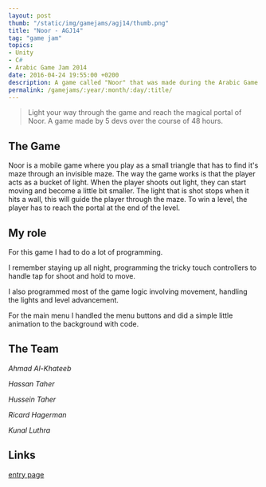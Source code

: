 ```yaml
---
layout: post
thumb: "/static/img/gamejams/agj14/thumb.png"
title: "Noor - AGJ14"
tag: "game jam"
topics:
- Unity
- C#
- Arabic Game Jam 2014
date: 2016-04-24 19:55:00 +0200
description: A game called "Noor" that was made during the Arabic Game Jam 2014 by me and the team.
permalink: /gamejams/:year/:month/:day/:title/
---
```


> Light your way through the game and reach the magical portal of Noor.
A game made by 5 devs over the course of 48 hours.


## The Game

Noor is a mobile game where you play as a small triangle that has to find it's maze through an invisible maze.
The way the game works is that the player acts as a bucket of light.
When the player shoots out light, they can start moving and become a little bit smaller.
The light that is shot stops when it hits a wall, this will guide the player through the maze.
To win a level, the player has to reach the portal at the end of the level.


## My role

For this game I had to do a lot of programming.

I remember staying up all night, programming the tricky touch controllers to handle tap for shoot and hold to move.

I also programmed most of the game logic involving movement, handling the lights and level advancement.

For the main menu I handled the menu buttons and did a simple little animation to the background with code.


## The Team

*Ahmad Al-Khateeb*

*Hassan Taher*

*Hussein Taher*

*Ricard Hagerman*

*Kunal Luthra*


## Links

<a class="button lift-3 rippleParent" href="http://www.unicorn7.org/games/game/501/">entry page</a>
